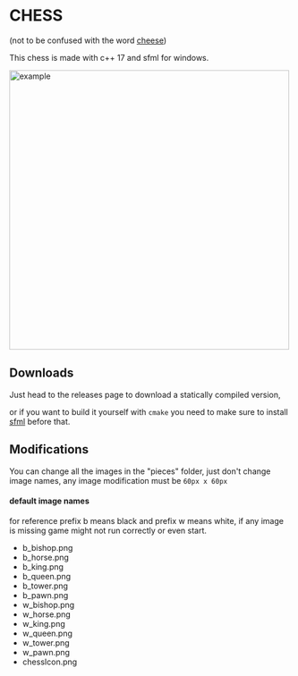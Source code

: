 # CHESS

(not to be confused with the word [cheese](https://en.wikipedia.org/wiki/Cheese))

This chess is made with c++ 17 and sfml for windows.

<img src="https://user-images.githubusercontent.com/79871802/201465068-6ce77744-7d95-4b19-acba-033f68d471c2.png" alt="example" width="500"/>

## Downloads

Just head to the releases page to download a statically compiled version,

or if you want to build it yourself with `cmake` you need to make sure to install [sfml](https://www.sfml-dev.org) before that.

## Modifications

You can change all the images in the "pieces" folder, just don't change image names, any image modification must be `60px x 60px`

#### default image names

for reference prefix b means black and prefix w means white, if any image is missing game might not run correctly or even start.

- b_bishop.png
- b_horse.png
- b_king.png
- b_queen.png
- b_tower.png
- b_pawn.png
- w_bishop.png
- w_horse.png
- w_king.png
- w_queen.png
- w_tower.png
- w_pawn.png
- chessIcon.png

